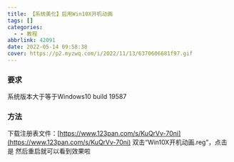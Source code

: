 ```yaml
---
title: 【系统美化】启用Win10X开机动画
tags: []
categories:
  - - 教程
abbrlink: 42091
date: 2022-05-14 09:58:38
cover: https://p2.myzwq.com/i/2022/11/13/6370606681f97.gif
---
```


### 要求

系统版本大于等于Windows10 build 19587

### 方法

下载注册表文件：[https://www.123pan.com/s/KuQrVv-70ni](https://www.123pan.com/s/KuQrVv-70ni) 
双击“Win10X开机动画.reg”，点击是 然后重启就可以看到效果啦